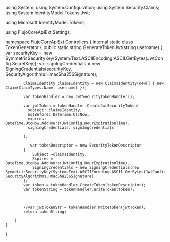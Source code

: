 using System;
using System.Configuration;
using System.Security.Claims;
using System.IdentityModel.Tokens.Jwt;

using Microsoft.IdentityModel.Tokens;


using FlujoCoreApiExt.Settings;

namespace FlujoCoreApiExt.Controllers
{
    internal static class TokenGenerator
    {
        public static string GenerateTokenJwt(string username)
        {
            var securityKey = new SymmetricSecurityKey(System.Text.ASCIIEncoding.ASCII.GetBytes(JwtConfig.SecretKey));
            var signIngCredentials = new SigningCredentials(securityKey, SecurityAlgorithms.HmacSha256Signature);

            ClaimsIdentity claimsIdentity = new ClaimsIdentity(new[] { new Claim(ClaimTypes.Name, username) });

            var tokenHandler = new JwtSecurityTokenHandler();

            var jwtToken = tokenHandler.CreateJwtSecurityToken(
              subject: claimsIdentity,
              notBefore: DateTime.UtcNow,
              expires: DateTime.UtcNow.AddHours(JwtConfig.HourExpirationTime),
              signingCredentials: signIngCredentials

            );

               var tokenDescriptor = new SecurityTokenDescriptor
            {
                Subject =claimsIdentity,
                Expires = DateTime.UtcNow.AddHours(JwtConfig.HourExpirationTime),
                SigningCredentials = new SigningCredentials(new SymmetricSecurityKey(System.Text.ASCIIEncoding.ASCII.GetBytes(JwtConfig.SecretKey)), SecurityAlgorithms.HmacSha256Signature)
            };
            var token = tokenHandler.CreateToken(tokenDescriptor);
            var tokenString = tokenHandler.WriteToken(token);

            

            //var jwtTokenStr = tokenHandler.WriteToken(jwtToken);
            return tokenString;

        }
    }
}
